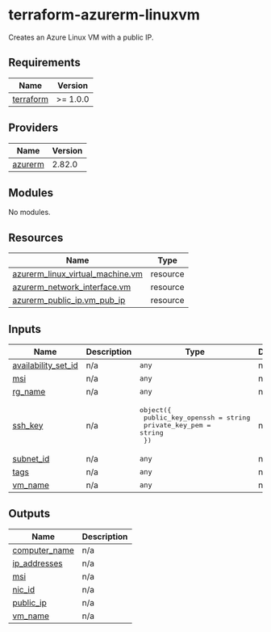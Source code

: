 # terraform-azurerm-linuxvm

Creates an Azure Linux VM with a public IP.

<!-- BEGIN_TF_DOCS -->
## Requirements

| Name | Version |
|------|---------|
| <a name="requirement_terraform"></a> [terraform](#requirement\_terraform) | >= 1.0.0 |

## Providers

| Name | Version |
|------|---------|
| <a name="provider_azurerm"></a> [azurerm](#provider\_azurerm) | 2.82.0 |

## Modules

No modules.

## Resources

| Name | Type |
|------|------|
| [azurerm_linux_virtual_machine.vm](https://registry.terraform.io/providers/hashicorp/azurerm/latest/docs/resources/linux_virtual_machine) | resource |
| [azurerm_network_interface.vm](https://registry.terraform.io/providers/hashicorp/azurerm/latest/docs/resources/network_interface) | resource |
| [azurerm_public_ip.vm_pub_ip](https://registry.terraform.io/providers/hashicorp/azurerm/latest/docs/resources/public_ip) | resource |

## Inputs

| Name | Description | Type | Default | Required |
|------|-------------|------|---------|:--------:|
| <a name="input_availability_set_id"></a> [availability\_set\_id](#input\_availability\_set\_id) | n/a | `any` | n/a | yes |
| <a name="input_msi"></a> [msi](#input\_msi) | n/a | `any` | n/a | yes |
| <a name="input_rg_name"></a> [rg\_name](#input\_rg\_name) | n/a | `any` | n/a | yes |
| <a name="input_ssh_key"></a> [ssh\_key](#input\_ssh\_key) | n/a | <pre>object({<br>    public_key_openssh = string<br>    private_key_pem    = string<br>  })</pre> | n/a | yes |
| <a name="input_subnet_id"></a> [subnet\_id](#input\_subnet\_id) | n/a | `any` | n/a | yes |
| <a name="input_tags"></a> [tags](#input\_tags) | n/a | `any` | n/a | yes |
| <a name="input_vm_name"></a> [vm\_name](#input\_vm\_name) | n/a | `any` | n/a | yes |

## Outputs

| Name | Description |
|------|-------------|
| <a name="output_computer_name"></a> [computer\_name](#output\_computer\_name) | n/a |
| <a name="output_ip_addresses"></a> [ip\_addresses](#output\_ip\_addresses) | n/a |
| <a name="output_msi"></a> [msi](#output\_msi) | n/a |
| <a name="output_nic_id"></a> [nic\_id](#output\_nic\_id) | n/a |
| <a name="output_public_ip"></a> [public\_ip](#output\_public\_ip) | n/a |
| <a name="output_vm_name"></a> [vm\_name](#output\_vm\_name) | n/a |
<!-- END_TF_DOCS -->
